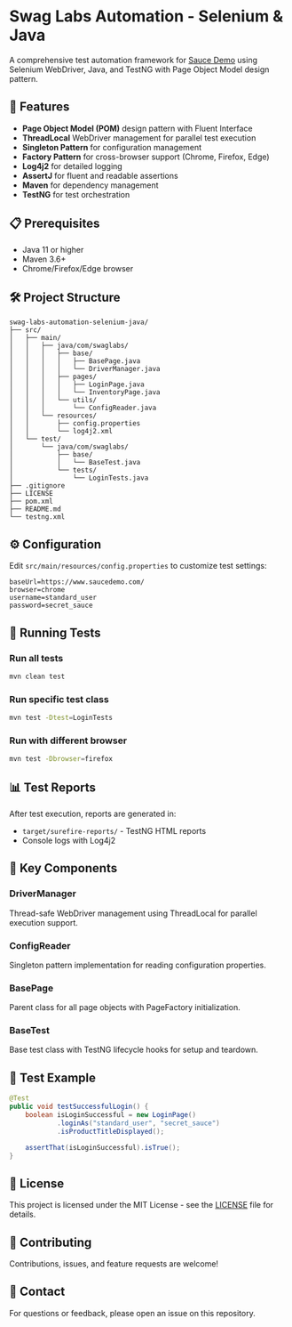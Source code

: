 # Swag Labs Automation - Selenium & Java

A comprehensive test automation framework for [Sauce Demo](https://www.saucedemo.com/) using Selenium WebDriver, Java, and TestNG with Page Object Model design pattern.

## 🚀 Features

- **Page Object Model (POM)** design pattern with Fluent Interface
- **ThreadLocal** WebDriver management for parallel test execution
- **Singleton Pattern** for configuration management
- **Factory Pattern** for cross-browser support (Chrome, Firefox, Edge)
- **Log4j2** for detailed logging
- **AssertJ** for fluent and readable assertions
- **Maven** for dependency management
- **TestNG** for test orchestration

## 📋 Prerequisites

- Java 11 or higher
- Maven 3.6+
- Chrome/Firefox/Edge browser

## 🛠️ Project Structure

```
swag-labs-automation-selenium-java/
├── src/
│   ├── main/
│   │   ├── java/com/swaglabs/
│   │   │   ├── base/
│   │   │   │   ├── BasePage.java
│   │   │   │   └── DriverManager.java
│   │   │   ├── pages/
│   │   │   │   ├── LoginPage.java
│   │   │   │   └── InventoryPage.java
│   │   │   └── utils/
│   │   │       └── ConfigReader.java
│   │   └── resources/
│   │       ├── config.properties
│   │       └── log4j2.xml
│   └── test/
│       └── java/com/swaglabs/
│           ├── base/
│           │   └── BaseTest.java
│           └── tests/
│               └── LoginTests.java
├── .gitignore
├── LICENSE
├── pom.xml
├── README.md
└── testng.xml
```

## ⚙️ Configuration

Edit `src/main/resources/config.properties` to customize test settings:

```properties
baseUrl=https://www.saucedemo.com/
browser=chrome
username=standard_user
password=secret_sauce
```

## 🏃 Running Tests

### Run all tests
```bash
mvn clean test
```

### Run specific test class
```bash
mvn test -Dtest=LoginTests
```

### Run with different browser
```bash
mvn test -Dbrowser=firefox
```

## 📊 Test Reports

After test execution, reports are generated in:
- `target/surefire-reports/` - TestNG HTML reports
- Console logs with Log4j2

## 🔑 Key Components

### DriverManager
Thread-safe WebDriver management using ThreadLocal for parallel execution support.

### ConfigReader
Singleton pattern implementation for reading configuration properties.

### BasePage
Parent class for all page objects with PageFactory initialization.

### BaseTest
Base test class with TestNG lifecycle hooks for setup and teardown.

## 🧪 Test Example

```java
@Test
public void testSuccessfulLogin() {
    boolean isLoginSuccessful = new LoginPage()
            .loginAs("standard_user", "secret_sauce")
            .isProductTitleDisplayed();

    assertThat(isLoginSuccessful).isTrue();
}
```

## 📝 License

This project is licensed under the MIT License - see the [LICENSE](LICENSE) file for details.

## 🤝 Contributing

Contributions, issues, and feature requests are welcome!

## 📧 Contact

For questions or feedback, please open an issue on this repository.

